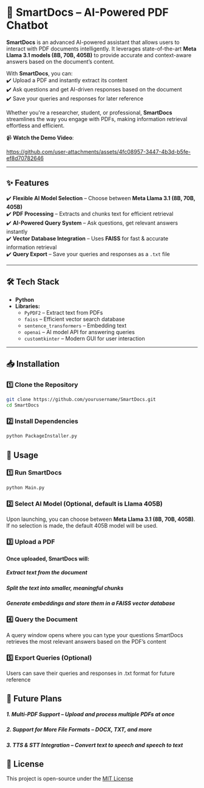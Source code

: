 # 📄 SmartDocs – AI-Powered PDF Chatbot  

**SmartDocs** is an advanced AI-powered assistant that allows users to interact with PDF documents intelligently. It leverages state-of-the-art **Meta Llama 3.1 models (8B, 70B, 405B)** to provide accurate and context-aware answers based on the document’s content.  

With **SmartDocs**, you can:  
✔️ Upload a PDF and instantly extract its content  
✔️ Ask questions and get AI-driven responses based on the document  
✔️ Save your queries and responses for later reference  

Whether you're a researcher, student, or professional, **SmartDocs** streamlines the way you engage with PDFs, making information retrieval effortless and efficient.  

📹 **Watch the Demo Video**:

https://github.com/user-attachments/assets/4fc08957-3447-4b3d-b5fe-ef8d70782646

---

## ✨ Features  

✔️ **Flexible AI Model Selection** – Choose between **Meta Llama 3.1 (8B, 70B, 405B)**  
✔️ **PDF Processing** – Extracts and chunks text for efficient retrieval  
✔️ **AI-Powered Query System** – Ask questions, get relevant answers instantly  
✔️ **Vector Database Integration** – Uses **FAISS** for fast & accurate information retrieval  
✔️ **Query Export** – Save your queries and responses as a `.txt` file  

---

## 🛠️ Tech Stack  

- **Python**  
- **Libraries:**  
  - `PyPDF2` – Extract text from PDFs  
  - `faiss` – Efficient vector search database  
  - `sentence_transformers` – Embedding text  
  - `openai` – AI model API for answering queries  
  - `customtkinter` – Modern GUI for user interaction  

---

## 📥 Installation  

### 1️⃣ Clone the Repository  
```bash
git clone https://github.com/yourusername/SmartDocs.git
cd SmartDocs
```
  
### 2️⃣ Install Dependencies
```bash
python PackageInstaller.py
```

## 🚀 Usage

### 1️⃣ Run SmartDocs
```bash
python Main.py
```

### 2️⃣ Select AI Model (Optional, default is Llama 405B)
Upon launching, you can choose between **Meta Llama 3.1 (8B, 70B, 405B)**. If no selection is made, the default 405B model will be used.

### 3️⃣ Upload a PDF
#### Once uploaded, **SmartDocs** will:
##### Extract text from the document
##### Split the text into smaller, meaningful chunks
##### Generate embeddings and store them in a FAISS vector database

### 4️⃣ Query the Document
A query window opens where you can type your questions
SmartDocs retrieves the most relevant answers based on the PDF’s content
### 5️⃣ Export Queries (Optional)
Users can save their queries and responses in .txt format for future reference

## 🔮 Future Plans
##### 1. Multi-PDF Support – Upload and process multiple PDFs at once
##### 2. Support for More File Formats – DOCX, TXT, and more
##### 3. TTS & STT Integration – Convert text to speech and speech to text

## 📜 License
This project is open-source under the [MIT License](MIT_License)
